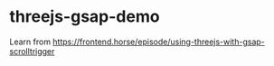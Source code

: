# threejs-gsap-demo

Learn from https://frontend.horse/episode/using-threejs-with-gsap-scrolltrigger
